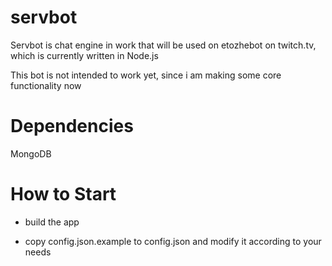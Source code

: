 # servbot

Servbot is chat engine in work that will be used on etozhebot on twitch.tv, which is currently written in Node.js

This bot is not intended to work yet, since i am making some core functionality now


# Dependencies

MongoDB

# How to Start 

* build the app 

* copy config.json.example to config.json and modify it according to your needs

